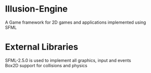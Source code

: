 # Illusion-Engine
A Game framework for 2D games and applications implemented using SFML

# External Libraries

SFML-2.5.0 is used to implement all graphics, input and events  
Box2D support for collisions and physics
